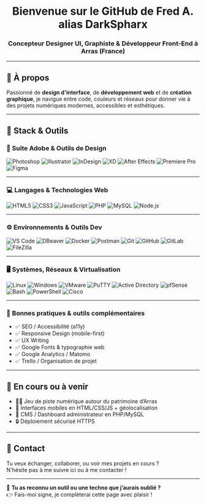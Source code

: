 <h1 align="center">Bienvenue sur le GitHub de Fred A. alias DarkSpharx</h1>
<h3 align="center">Concepteur Designer UI, Graphiste & Développeur Front-End à Arras (France)</h3>

---

## 🧠 À propos

Passionné de **design d'interface**, de **développement web** et de **création graphique**, je navigue entre code, couleurs et réseaux pour donner vie à des projets numériques modernes, accessibles et esthétiques.

---

## 🧰 Stack & Outils

### 🎨 Suite Adobe & Outils de Design

![Photoshop](https://img.shields.io/badge/Photoshop-31A8FF?style=for-the-badge&logo=adobephotoshop&logoColor=white)
![Illustrator](https://img.shields.io/badge/Illustrator-FF9A00?style=for-the-badge&logo=adobeillustrator&logoColor=white)
![InDesign](https://img.shields.io/badge/InDesign-FF3366?style=for-the-badge&logo=adobeindesign&logoColor=white)
![XD](https://img.shields.io/badge/XD-FF61F6?style=for-the-badge&logo=adobexd&logoColor=white)
![After Effects](https://img.shields.io/badge/After_Effects-9999FF?style=for-the-badge&logo=adobeaftereffects&logoColor=white)
![Premiere Pro](https://img.shields.io/badge/Premiere_Pro-9999FF?style=for-the-badge&logo=adobepremierepro&logoColor=white)
![Figma](https://img.shields.io/badge/Figma-000000?style=for-the-badge&logo=figma&logoColor=white)

---

### 💻 Langages & Technologies Web

![HTML5](https://img.shields.io/badge/HTML5-E34F26?style=for-the-badge&logo=html5&logoColor=white)
![CSS3](https://img.shields.io/badge/CSS3-1572B6?style=for-the-badge&logo=css3&logoColor=white)
![JavaScript](https://img.shields.io/badge/JavaScript-F7DF1E?style=for-the-badge&logo=javascript&logoColor=black)
![PHP](https://img.shields.io/badge/PHP-777BB4?style=for-the-badge&logo=php&logoColor=white)
![MySQL](https://img.shields.io/badge/MySQL-4479A1?style=for-the-badge&logo=mysql&logoColor=white)
![Node.js](https://img.shields.io/badge/Node.js-339933?style=for-the-badge&logo=nodedotjs&logoColor=white)

---

### ⚙️ Environnements & Outils Dev

![VS Code](https://img.shields.io/badge/VS_Code-007ACC?style=for-the-badge&logo=visualstudiocode&logoColor=white)
![DBeaver](https://img.shields.io/badge/DBeaver-372923?style=for-the-badge&logo=dbeaver&logoColor=white)
![Docker](https://img.shields.io/badge/Docker-2496ED?style=for-the-badge&logo=docker&logoColor=white)
![Postman](https://img.shields.io/badge/Postman-FF6C37?style=for-the-badge&logo=postman&logoColor=white)
![Git](https://img.shields.io/badge/Git-F05032?style=for-the-badge&logo=git&logoColor=white)
![GitHub](https://img.shields.io/badge/GitHub-181717?style=for-the-badge&logo=github&logoColor=white)
![GitLab](https://img.shields.io/badge/GitLab-FC6D26?style=for-the-badge&logo=gitlab&logoColor=white)
![FileZilla](https://img.shields.io/badge/FileZilla-BF0000?style=for-the-badge&logo=filezilla&logoColor=white)

---

### 🖥️ Systèmes, Réseaux & Virtualisation

![Linux](https://img.shields.io/badge/Linux-FCC624?style=for-the-badge&logo=linux&logoColor=black)
![Windows](https://img.shields.io/badge/Windows-0078D6?style=for-the-badge&logo=windows&logoColor=white)
![VMware](https://img.shields.io/badge/VMware-607078?style=for-the-badge)
![PuTTY](https://img.shields.io/badge/PuTTY-008080?style=for-the-badge)
![Active Directory](https://img.shields.io/badge/Active_Directory-003399?style=for-the-badge)
![pfSense](https://img.shields.io/badge/pfSense-005F87?style=for-the-badge)
![Bash](https://img.shields.io/badge/Bash-4EAA25?style=for-the-badge&logo=gnubash&logoColor=white)
![PowerShell](https://img.shields.io/badge/PowerShell-5391FE?style=for-the-badge&logo=powershell&logoColor=white)
![Cisco](https://img.shields.io/badge/Cisco-1BA0D7?style=for-the-badge)

---

### 📐 Bonnes pratiques & outils complémentaires

- ✅ SEO / Accessibilité (a11y)
- ✅ Responsive Design (mobile-first)
- ✅ UX Writing
- ✅ Google Fonts & typographie web
- ✅ Google Analytics / Matomo
- ✅ Trello / Organisation de projet

---

## 🧩 En cours ou à venir

- 🕵️‍♂️ Jeu de piste numérique autour du patrimoine d’Arras
- 📱 Interfaces mobiles en HTML/CSS/JS + géolocalisation
- 🧩 CMS / Dashboard administrateur en PHP/MySQL
- 🔒 Déploiement sécurisé HTTPS

---

## 🤝 Contact

Tu veux échanger, collaborer, ou voir mes projets en cours ?  
N'hésite pas à me suivre ici ou à me contacter !

---

🧩 **Tu as reconnu un outil ou une techno que j’aurais oublié ?**  
👉 Fais-moi signe, je complèterai cette page avec plaisir !
